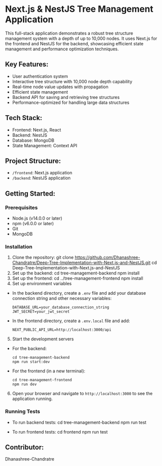 # Next.js & NestJS Tree Management Application

This full-stack application demonstrates a robust tree structure management system with a depth of up to 10,000 nodes. It uses Next.js for the frontend and NestJS for the backend, showcasing efficient state management and performance optimization techniques.

## Key Features:
- User authentication system
- Interactive tree structure with 10,000 node depth capability
- Real-time node value updates with propagation
- Efficient state management
- Backend API for saving and retrieving tree structures
- Performance-optimized for handling large data structures

## Tech Stack:
- Frontend: Next.js, React
- Backend: NestJS
- Database: MongoDB
- State Management: Context API

## Project Structure:
- `/frontend`: Next.js application
- `/backend`: NestJS application

## Getting Started:
  ### Prerequisites
  - Node.js (v14.0.0 or later)
  - npm (v6.0.0 or later)
  - Git
  - MongoDB
  ### Installation
  1. Clone the repository:
    git clone https://github.com/Dhanashree-Chandratre/Deep-Tree-Implementation-with-Next.js-and-NestJS.git
    cd Deep-Tree-Implementation-with-Next.js-and-NestJS
  2. Set up the backend:
    cd tree-management-backend
    npm install
  3. Set up the frontend:
    cd ../tree-management-frontend
    npm install
  4. Set up environment variables
- In the backend directory, create a `.env` file and add your database connection string and other necessary variables:
  ```
  DATABASE_URL=your_database_connection_string
  JWT_SECRET=your_jwt_secret
  ```
- In the frontend directory, create a `.env.local` file and add:
  ```
  NEXT_PUBLIC_API_URL=http://localhost:3000/api
  ```

5. Start the development servers
- For the backend:
  ```
  cd tree-management-backend
  npm run start:dev
  ```
- For the frontend (in a new terminal):
  ```
  cd tree-management-frontend
  npm run dev
  ```

6. Open your browser and navigate to `http://localhost:3000` to see the application running.

### Running Tests

- To run backend tests:
cd tree-management-backend
npm run test

- To run frontend tests:
cd frontend
npm run test

## Contributor:
Dhanashree-Chandratre
